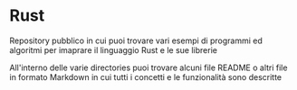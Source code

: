 # Rust
Repository pubblico in cui puoi trovare vari esempi di programmi ed algoritmi per imaprare il linguaggio Rust e le sue librerie

All'interno delle varie directories puoi trovare alcuni file README o altri file in formato Markdown in cui tutti i concetti e le funzionalità sono descritte